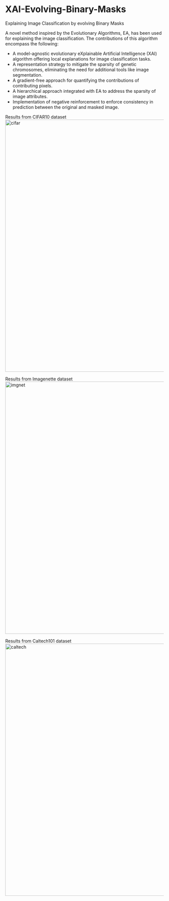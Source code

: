 # XAI-Evolving-Binary-Masks
Explaining Image Classification by evolving Binary Masks

A novel method inspired by the Evolutionary Algorithms, EA, has been used for explaining the image classification. The contributions of this algorithm encompass the following:

- A model-agnostic evolutionary eXplainable Artificial Intelligence (XAI) algorithm offering local explanations for image classification tasks.
- A representation strategy to mitigate the sparsity of genetic chromosomes, eliminating the need for additional tools like image segmentation. 
- A gradient-free approach for quantifying the contributions of contributing pixels. 
- A hierarchical approach integrated with EA to address the sparsity of image attributes.
- Implementation of negative reinforcement to enforce consistency in prediction between the original and masked image.

Results from CIFAR10 dataset
<img width="800" alt="cifar" src="https://github.com/rudra-99/XAI-Evolving-Binary-Masks/assets/107755049/ad45320b-f930-441b-88fb-18407bc71ab4">

Results from Imagenette dataset
<img width="800" alt="imgnet" src="https://github.com/rudra-99/XAI-Evolving-Binary-Masks/assets/107755049/78866698-fd63-4c9b-b9f1-f4773070749e">

Results from Caltech101 dataset
<img width="800" alt="caltech" src="https://github.com/rudra-99/XAI-Evolving-Binary-Masks/assets/107755049/50cf5959-2bfb-44ec-908b-985dcd38eebb">



